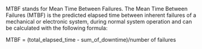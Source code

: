 MTBF stands for Mean Time Between Failures. The Mean Time Between Failures (MTBF) is the predicted elapsed time between inherent failures of a mechanical or electronic system, during normal system operation and can be calculated with the following formula: 

MTBF = (total_elapsed_time - sum_of_downtime)/number of failures 